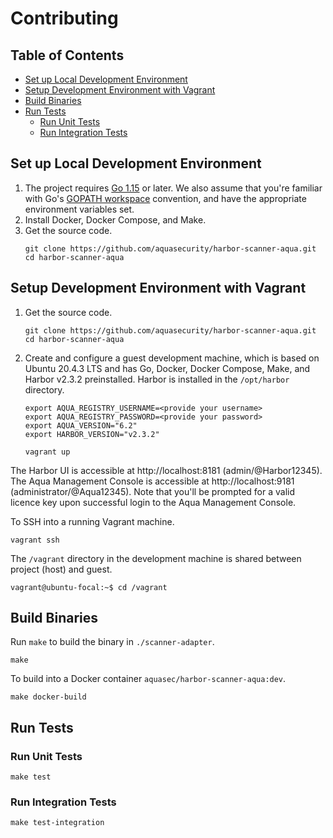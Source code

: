 # Contributing

## Table of Contents

* [Set up Local Development Environment](#set-up-local-development-environment)
* [Setup Development Environment with Vagrant](#setup-development-environment-with-vagrant)
* [Build Binaries](#build-binaries)
* [Run Tests](#run-tests)
  * [Run Unit Tests](#run-unit-tests)
  * [Run Integration Tests](#run-integration-tests)

## Set up Local Development Environment

1. The project requires [Go 1.15][go-download] or later. We also assume that you're familiar with Go's
   [GOPATH workspace][go-code] convention, and have the appropriate environment variables set.
3. Install Docker, Docker Compose, and Make.
4. Get the source code.
   ```
   git clone https://github.com/aquasecurity/harbor-scanner-aqua.git
   cd harbor-scanner-aqua
   ```

## Setup Development Environment with Vagrant

1. Get the source code.
   ```
   git clone https://github.com/aquasecurity/harbor-scanner-aqua.git
   cd harbor-scanner-aqua
   ```
2. Create and configure a guest development machine, which is based on Ubuntu 20.4.3 LTS and has Go, Docker, Docker Compose,
   Make, and Harbor v2.3.2 preinstalled. Harbor is installed in the `/opt/harbor` directory.
   ```
   export AQUA_REGISTRY_USERNAME=<provide your username>
   export AQUA_REGISTRY_PASSWORD=<provide your password>
   export AQUA_VERSION="6.2"
   export HARBOR_VERSION="v2.3.2"
   
   vagrant up
   ```

The Harbor UI is accessible at http://localhost:8181 (admin/@Harbor12345). The Aqua Management Console is accessible at
http://localhost:9181 (administrator/@Aqua12345). Note that you'll be prompted for a valid licence key upon successful
login to the Aqua Management Console.
   
To SSH into a running Vagrant machine.
```
vagrant ssh
```

The `/vagrant` directory in the development machine is shared between project (host) and guest.

```
vagrant@ubuntu-focal:~$ cd /vagrant
```

## Build Binaries

Run `make` to build the binary in `./scanner-adapter`.

```
make
```

To build into a Docker container `aquasec/harbor-scanner-aqua:dev`.

```
make docker-build
```

## Run Tests

### Run Unit Tests

```
make test
```

### Run Integration Tests

```
make test-integration
```

[go-download]: https://golang.org/dl/
[go-code]: https://golang.org/doc/code.html
